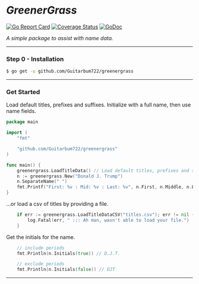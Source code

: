 # *GreenerGrass*

[![Go Report Card](https://goreportcard.com/badge/github.com/Guitarbum722/greenergrass)](https://goreportcard.com/report/github.com/Guitarbum722/greenergrass)
[![Coverage Status](https://img.shields.io/badge/coverage-82.4%25-brightgreen.svg?style=flat-square)](http://gocover.io/github.com/Guitarbum722/greenergrass)
[![GoDoc](https://img.shields.io/badge/api-reference-blue.svg?style=flat-square)](https://godoc.org/github.com/Guitarbum722/greenergrass) 


_A simple package to assist with name data._

***********

### Step 0 - Installation

```sh
$ go get -u github.com/Guitarbum722/greenergrass
```

***********

### Get Started

Load default titles, prefixes and suffixes.
Initialize with a full name, then use name fields.
```go
package main

import (
	"fmt"

	"github.com/Guitarbum722/greenergrass"
)

func main() {
	greenergrass.LoadTitleData() // Load default titles, prefixes and suffixes
	n := greenergrass.New("Donald J. Trump")
	n.SeparateName(" ")
	fmt.Printf("First: %v : Mid: %v : Last: %v", n.First, n.Middle, n.Last)
}
```

...or load a csv of titles by providing a file.

```go
	if err := greenergrass.LoadTitleDataCSV("titles.csv"); err != nil {
		log.Fatal(err, " ::: Ah man, wasn't able to load your file.")
	}
```

Get the initials for the name.

```go
    // include periods
    fmt.Println(n.Initials(true)) // D.J.T.

    // exclude periods
    fmt.Println(n.Initials(false)) // DJT
```
***********

